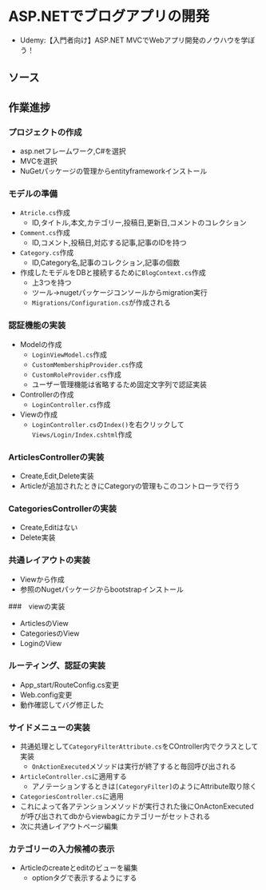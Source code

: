 # ASP.NETでブログアプリの開発
- Udemy:【入門者向け】ASP.NET MVCでWebアプリ開発のノウハウを学ぼう！


## ソース

## 作業進捗
### プロジェクトの作成
- asp.netフレームワーク,C#を選択
- MVCを選択
- NuGetパッケージの管理からentityframeworkインストール

### モデルの準備
- `Atricle.cs`作成
    - ID,タイトル,本文,カテゴリー,投稿日,更新日,コメントのコレクション
- `Comment.cs`作成
    - ID,コメント,投稿日,対応する記事,記事のIDを持つ
- `Category.cs`作成
    - ID,Category名,記事のコレクション,記事の個数
- 作成したモデルをDBと接続するために`BlogContext.cs`作成
    - 上3つを持つ
    - ツール->nugetパッケージコンソールからmigration実行
    - `Migrations/Configuration.cs`が作成される

### 認証機能の実装
- Modelの作成
    - `LoginViewModel.cs`作成
    - `CustomMembershipProvider.cs`作成
    - `CustomRoleProvider.cs`作成
    - ユーザー管理機能は省略するため固定文字列で認証実装
- Controllerの作成
    - `LoginController.cs`作成
- Viewの作成
    - `LoginController.cs`の`Index()`を右クリックして`Views/Login/Index.cshtml`作成

### ArticlesControllerの実装
- Create,Edit,Delete実装
- Articleが追加されたときにCategoryの管理もこのコントローラで行う

### CategoriesControllerの実装
- Create,Editはない
- Delete実装

### 共通レイアウトの実装
- Viewから作成
- 参照のNugetパッケージからbootstrapインストール

###　viewの実装
- ArticlesのView
- CategoriesのView
- LoginのView

### ルーティング、認証の実装
- App_start/RouteConfig.cs変更
- Web.config変更
- 動作確認してバグ修正した

### サイドメニューの実装
- 共通処理として`CategoryFilterAttribute.cs`をCOntroller内でクラスとして実装
    - `OnActionExecuted`メソッドは実行が終了すると毎回呼び出される
- `ArticleController.cs`に適用する
    - アノテーションするときは`[CategoryFilter]`のようにAttribute取り除く
- `CategoriesController.cs`に適用
- これによって各アテンションメソッドが実行された後にOnActonExecutedが呼び出されてdbからviewbagにカテゴリーがセットされる
- 次に共通レイアウトページ編集

### カテゴリーの入力候補の表示
- Articleのcreateとeditのビューを編集
    - optionタグで表示するようにする